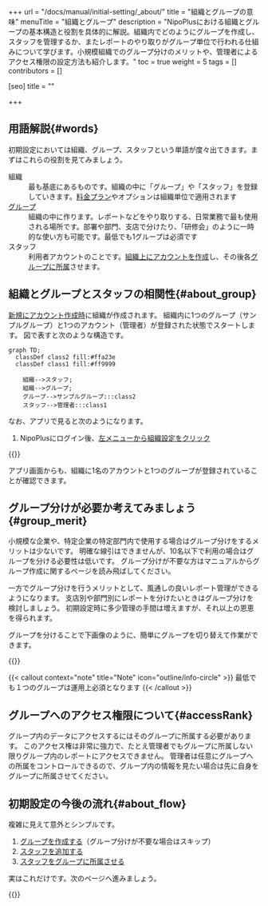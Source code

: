 +++
url = "/docs/manual/initial-setting/_about/"
title = "組織とグループの意味"
menuTitle = "組織とグループ"
description = "NipoPlusにおける組織とグループの基本構造と役割を具体的に解説。組織内でどのようにグループを作成し、スタッフを管理するか、またレポートのやり取りがグループ単位で行われる仕組みについて学びます。小規模組織でのグループ分けのメリットや、管理者によるアクセス権限の設定方法も紹介します。"
toc = true
weight = 5
tags = []
contributors = []

[seo]
title = ""

+++

## 用語解説{#words}

初期設定においては組織、グループ、スタッフという単語が度々出てきます。まずはこれらの役割を見てみましょう。

<dl class="basic">
<dt>組織</dt>
<dd>最も基底にあるものです。組織の中に「グループ」や「スタッフ」を登録していきます。<a href="/docs/price/_about/#fee">料金プラン</a>やオプションは組織単位で適用されます</dd>
<dt><a href="/docs/manual/initial-setting/make-group/">グループ</a></dt>
<dd>組織の中に作ります。レポートなどをやり取りする、日常業務で最も使用される場所です。部署や部門、支店で分けたり、「研修会」のように一時的な使い方も可能です。最低でも1グループは必須です</dd>
<dt>スタッフ</dt>
<dd>利用者アカウントのことです。<a href="/docs/manual/initial-setting/staff/make/">組織上にアカウントを作成</a>し、その後各<a href="/docs/manual/initial-setting/staff/manage/#join_staff">グループに所属</a>させます。</dd>
</dl>

## 組織とグループとスタッフの相関性{#about_group}

[新規にアカウント作成時](/docs/manual/quickstart/#create_acount)に組織が作成されます。
組織内に1つのグループ（サンプルグループ）と1つのアカウント（管理者）が登録された状態でスタートします。
図で表すと次のような構造です。

```kroki {type=mermaid}
graph TD;
  classDef class2 fill:#ffa23e
  classDef class1 fill:#ff9999

    組織-->スタッフ;
    組織-->グループ;
    グループ-->サンプルグループ:::class2
    スタッフ-->管理者:::class1

```

なお、アプリで見ると次のようになります。

1. NipoPlusにログイン後、[左メニューから組織設定をクリック](/docs/manual/initial-setting/staff/rank/#rootSettingBtn)

{{<iTablet filename="img/company" msg="組織設定画面では組織内のスタッフとグループを管理できるよ" alice="ok">}}

アプリ画面からも、組織に1名のアカウントと1つのグループが登録されていることが確認できます。

## グループ分けが必要か考えてみましょう{#group_merit}

小規模な企業や、特定企業の特定部門内で使用する場合はグループ分けをするメリットは少ないです。
明確な線引はできませんが、10名以下で利用の場合はグループを分ける必要性は低いです。
グループ分けが不要な方はマニュアルからグループ作成に関するページを読み飛ばしてください。

一方でグループ分けを行うメリットとして、風通しの良いレポート管理ができるようになります。
支店別や部門別にレポートを分けたいときはグループ分けを検討しましょう。
初期設定時に多少管理の手間は増えますが、それ以上の恩恵を得られます。

グループを分けることで下画像のように、簡単にグループを切り替えて作業ができます。

{{<icatch filename="img/switch-group" msg="作業グループを複数作成作って使い分けると色々便利ですよ" alice="guide">}}

{{< callout context="note" title="Note" icon="outline/info-circle" >}}
最低でも１つのグループは運用上必須となります
{{< /callout >}}

## グループへのアクセス権限について{#accessRank}

グループ内のデータにアクセスするにはそのグループに所属する必要があります。
このアクセス権は非常に強力で、たとえ管理者でもグループに所属しない限りグループ内のレポートにアクセスできません。
管理者は任意にグループへの所属をコントロールできるので、グループ内の情報を見たい場合は先に自身をグループに所属させてください。

## 初期設定の今後の流れ{#about_flow}

複雑に見えて意外とシンプルです。

1. [グループを作成する](/docs/manual/initial-setting/make-group/)（グループ分けが不要な場合はスキップ）
1. [スタッフを追加する](/docs/manual/initial-setting/staff/make/)
1. [スタッフをグループに所属させる](/docs/manual/initial-setting/staff/manage/#join_staff)

実はこれだけです。次のページへ進みましょう。

{{<nextBlog>}}
